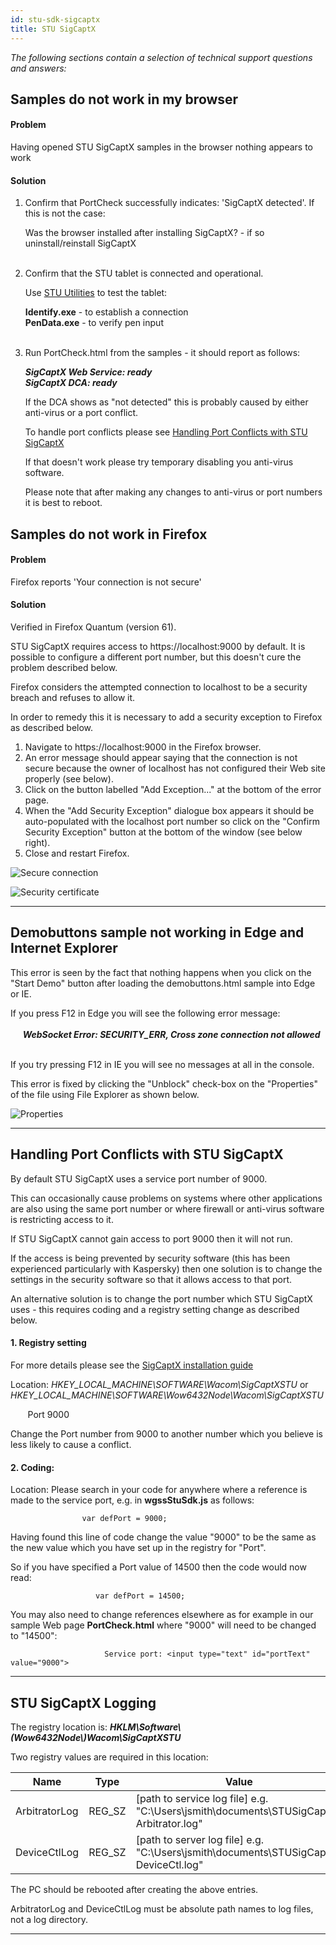 ```yaml
---
id: stu-sdk-sigcaptx
title: STU SigCaptX
---
```

*The following sections contain a selection of technical support questions and answers:*

## Samples do not work in my browser

#### Problem
Having opened STU SigCaptX samples in the browser nothing appears to work

#### Solution

1. Confirm that PortCheck successfully indicates: 'SigCaptX detected'. If this is not the case:

   Was the browser installed after installing SigCaptX? - if so uninstall/reinstall SigCaptX  
&nbsp;  
2. Confirm that the STU tablet is connected and operational.

   Use [STU Utilities](stu-tablet.md#STU-Utilities) to test the tablet:  

   **Identify.exe** - to establish a connection  
   **PenData.exe** - to verify pen input  
&nbsp;  
3. Run PortCheck.html from the samples - it should report as follows:

    **_SigCaptX Web Service: ready_**  
    **_SigCaptX DCA: ready_**

    If the DCA shows as "not detected" this is probably caused by either anti-virus or a port conflict.

    To handle port conflicts please see [Handling Port Conflicts with STU SigCaptX](#Handling-Port-Conflicts)

    If that doesn't work please try temporary disabling you anti-virus software.

    Please note that after making any changes to anti-virus or port numbers it is best to reboot.
 

## Samples do not work in Firefox 

#### Problem
Firefox reports 'Your connection is not secure'

#### Solution
Verified in Firefox Quantum (version 61).

STU SigCaptX requires access to https://localhost:9000 by default. It is possible to configure a different port number, but this doesn't cure the problem described below. 

Firefox considers the attempted connection to localhost to be a security breach and refuses to allow it. 

In order to remedy this it is necessary to add a security exception to Firefox as described below.

1. Navigate to https://localhost:9000 in the Firefox browser.
2. An error message should appear saying that the connection is not secure because the owner of localhost has not configured their Web site properly (see below).
3. Click on the button labelled "Add Exception..." at the bottom of the error page.
4. When the "Add Security Exception" dialogue box appears it should be auto-populated with the localhost port number so click on the "Confirm Security Exception" button at the bottom of the window (see below right).
5. Close and restart Firefox.

![Secure connection](assets/q-faq/stu/connection.png)

![Security certificate](assets/q-faq/stu/security-exception.png)

---

## Demobuttons sample not working in Edge and Internet Explorer 

This error is seen by the fact that nothing happens when you click on the "Start Demo" button after loading the demobuttons.html sample into Edge or IE.

If you press F12 in Edge you will see the following error message:  
&nbsp;  
&nbsp;&nbsp;&nbsp;&nbsp;&nbsp;**_WebSocket Error: SECURITY_ERR, Cross zone connection not allowed_**  
&nbsp;  

If you try pressing F12 in IE you will see no messages at all in the console.

This error is fixed by clicking the "Unblock" check-box on the "Properties" of the file using File Explorer as shown below.
 
![Properties](assets/q-faq/stu/demobuttons-properties.png)


<a id="Handling-Port-Conflicts"/>

---

## Handling Port Conflicts with STU SigCaptX

By default STU SigCaptX uses a service port number of 9000. 

This can occasionally cause problems on systems where other applications are also using the same port number or where firewall or anti-virus software is restricting access to it.

If STU SigCaptX cannot gain access to port 9000 then it will not run.

If the access is being prevented by security software (this has been experienced particularly with Kaspersky) then one solution is to change the settings in the security software so that it allows access to that port.

An alternative solution is to change the port number which STU SigCaptX uses - this requires coding and a registry setting change as described below.

#### 1.  Registry setting


For more details please see the [SigCaptX installation guide](/stu/docs/sigcaptx-guide)

Location: _HKEY_LOCAL_MACHINE\SOFTWARE\Wacom\SigCaptXSTU_ or _HKEY_LOCAL_MACHINE\SOFTWARE\Wow6432Node\Wacom\SigCaptXSTU_  

&nbsp;&nbsp; &nbsp;&nbsp;&nbsp;   Port 9000


Change the Port number from 9000 to another number which you believe is less likely to cause a conflict. 


#### 2.  Coding:
 
Location: Please search in your code for anywhere where a reference is made to the service port, e.g. in **wgssStuSdk.js** as follows:
```
                var defPort = 9000;
 ```
Having found this line of code change the value "9000" to be the same as the new value which you have set up in the registry for "Port".

So if you have specified a Port value of 14500 then the code would now read:
```
                   var defPort = 14500;
```
You may also need to change references elsewhere as for example in our sample Web page **PortCheck.html** where "9000" will need to be changed  to "14500":
```
                     Service port: <input type="text" id="portText" value="9000">
```
---
## STU SigCaptX Logging

The registry location is: **_HKLM\Software\\(Wow6432Node\\)Wacom\SigCaptXSTU_**

Two registry values are required in this location:  
  

| Name           | Type       | Value                                                                                   |
|----------------|------------|-----------------------------------------------------------------------------------------|
| ArbitratorLog  | REG_SZ     | [path to service log file] e.g. "C:\Users\jsmith\documents\STUSigCaptX-Arbitrator.log"  |
| DeviceCtlLog   | REG_SZ     | [path to server log file]  e.g. "C:\Users\jsmith\documents\STUSigCaptX-DeviceCtl.log"   |  

The PC should be rebooted after creating the above entries.  

ArbitratorLog and DeviceCtlLog must be absolute path names to log files, not a log directory.  

---
 






